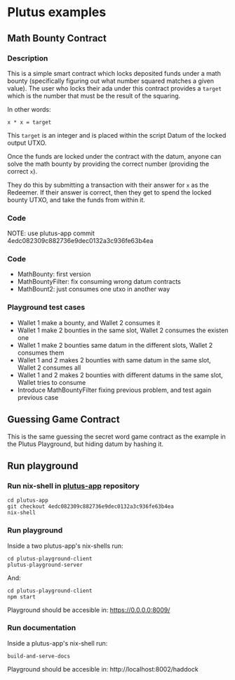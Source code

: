 # Plutus examples

## Math Bounty Contract

### Description

This is a simple smart contract which locks deposited funds under a math bounty (specifically figuring out what number squared matches a given value). The user who locks their ada under this contract provides a `target` which is the number that must be the result of the squaring.

In other words:

```
x * x = target
```

This `target` is an integer and is placed within the script Datum of the locked output UTXO.

Once the funds are locked under the contract with the datum, anyone can solve the math bounty by providing the correct number (providing the correct `x`). 

They do this by submitting a transaction with their answer for `x` as the Redeemer. If their answer is correct, then they get to spend the locked bounty UTXO, and take the funds from within it.

### Code

NOTE: use plutus-app commit 4edc082309c882736e9dec0132a3c936fe63b4ea

### Code 

- MathBounty: first version
- MathBountyFilter: fix consuming wrong datum contracts
- MathBount2: just consumes one utxo in another way

### Playground test cases

- Wallet 1 make a bounty, and Wallet 2 consumes it
- Wallet 1 make 2 bounties in the same slot, Wallet 2 consumes the existen one
- Wallet 1 make 2 bounties same datum in the different slots, Wallet 2 consumes them
- Wallet 1 and 2 makes 2 bounties with same datum in the same slot, Wallet 2 consumes all
- Wallet 1 and 2 makes 2 bounties with different datums in the same slot, Wallet tries to consume
- Introduce MathBountyFilter fixing previous problem, and test again previous case

## Guessing Game Contract

This is the same guessing the secret word game contract as the example in the Plutus Playground, but hiding datum by hashing it.

## Run playground

### Run nix-shell in [plutus-app](https://github.com/input-output-hk/plutus-apps) repository

```
cd plutus-app
git checkout 4edc082309c882736e9dec0132a3c936fe63b4ea
nix-shell
```

### Run playground

Inside a two plutus-app's nix-shells run:

```
cd plutus-playground-client
plutus-playground-server
```

And:


```
cd plutus-playground-client
npm start
```

Playground should be accesible in: https://0.0.0.0:8009/


### Run documentation


Inside a plutus-app's nix-shell run:

```
build-and-serve-docs
```

Playground should be accesible in: http://localhost:8002/haddock

